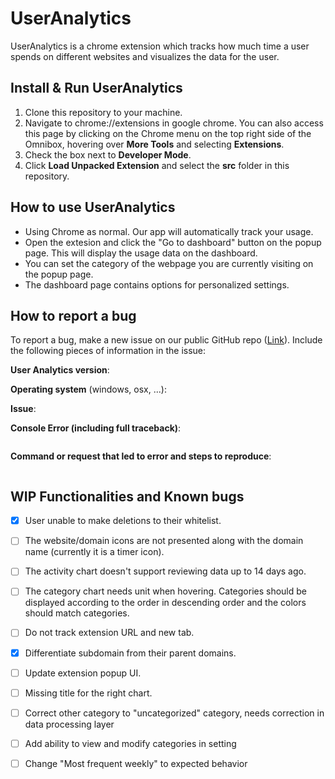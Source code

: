 # UserAnalytics

UserAnalytics is a chrome extension which tracks how much time a user spends on different websites and visualizes the data for the user.

## Install & Run UserAnalytics
1. Clone this repository to your machine.
2. Navigate to chrome://extensions in google chrome. You can also access this page by clicking on the Chrome menu on the top right side of the Omnibox, hovering over **More Tools** and selecting **Extensions**.
3. Check the box next to **Developer Mode**.
4. Click **Load Unpacked Extension** and select the **src** folder in this repository.

## How to use UserAnalytics
- Using Chrome as normal. Our app will automatically track your usage. 
- Open the extesion and click the "Go to dashboard" button on the popup page. This will display the usage data on the dashboard.
- You can set the category of the webpage you are currently visiting on the popup page.
- The dashboard page contains options for personalized settings.


## How to report a bug

To report a bug, make a new issue on our public GitHub repo ([Link](https://github.com/patrick-sharp/UserAnalytics)). Include the following pieces of information in the issue:

<!-- THIS INFORMATION IS MANDATORY - YOUR ISSUE WILL BE CLOSED IF IT IS MISSING.
Please format any code or console output with three ticks ``` above and below. -->

**User Analytics version**:

**Operating system** (windows, osx, ...):

**Issue**:



**Console Error (including full traceback)**:
```

```

**Command or request that led to error and steps to reproduce**:
```

```


## WIP Functionalities and Known bugs
- [x] User unable to make deletions to their whitelist.
- [ ] The website/domain icons are not presented along with the domain name (currently it is a timer icon).
- [ ] The activity chart doesn't support reviewing data up to 14 days ago.
- [ ] The category chart needs unit when hovering. Categories should be displayed according to the order in descending order and the colors should match categories. 
- [ ] Do not track extension URL and new tab.
- [X] Differentiate subdomain from their parent domains.
- [ ] Update extension popup UI.
- [ ] Missing title for the right chart.
- [ ] Correct other category to "uncategorized" category, needs correction in data processing layer
- [ ] Add ability to view and modify categories in setting
- [ ] Change "Most frequent weekly" to expected behavior

